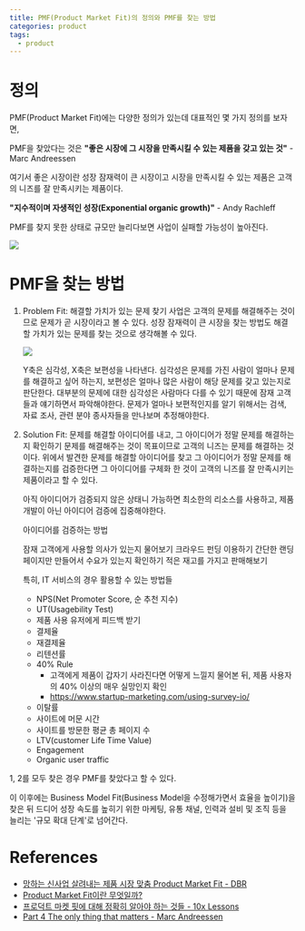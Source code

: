 ```yaml
---
title: PMF(Product Market Fit)의 정의와 PMF를 찾는 방법
categories: product
tags:
  - product
---
```


# 정의
PMF(Product Market Fit)에는 다양한 정의가 있는데 대표적인 몇 가지 정의를 보자면,

PMF을 찾았다는 것은 **"좋은 시장에 그 시장을 만족시킬 수 있는 제품을 갖고 있는 것"** - Marc Andreessen

여기서 좋은 시장이란 성장 잠재력이 큰 시장이고 시장을 만족시킬 수 있는 제품은 고객의 니즈를 잘 만족시키는 제품이다.

**"지수적이며 자생적인 성장(Exponential organic growth)"** - Andy Rachleff

PMF를 찾지 못한 상태로 규모만 늘리다보면 사업이 실패할 가능성이 높아진다.

![](https://img1.daumcdn.net/thumb/R1280x0/?scode=mtistory2&fname=https%3A%2F%2Fblog.kakaocdn.net%2Fdn%2FsdVs5%2FbtrJ80azmiF%2FzTMKbYVjVU9WH0qDhTPvQ0%2Fimg.png)

# PMF을 찾는 방법
1. Problem Fit: 해결할 가치가 있는 문제 찾기
사업은 고객의 문제를 해결해주는 것이므로 문제가 곧 시장이라고 볼 수 있다. 성장 잠재력이 큰 시장을 찾는 방법도 해결할 가치가 있는 문제를 찾는 것으로 생각해볼 수 있다.

    ![](https://img1.daumcdn.net/thumb/R1280x0/?scode=mtistory2&fname=https%3A%2F%2Fblog.kakaocdn.net%2Fdn%2FcVktsS%2FbtrKcwmLtxq%2FsunuTthJHKfOmoimLfbGck%2Fimg.png)

    Y축은 심각성, X축은 보편성을 나타낸다. 심각성은 문제를 가진 사람이 얼마나 문제를 해결하고 싶어 하는지, 보편성은 얼마나 많은 사람이 해당 문제를 갖고 있는지로 판단한다. 대부분의 문제에 대한 심각성은 사람마다 다를 수 있기 때문에 잠재 고객들과 얘기하면서 파악해야한다. 문제가 얼마나 보편적인지를 알기 위해서는 검색, 자료 조사, 관련 분야 종사자들을 만나보며 추정해야한다.

2. Solution Fit: 문제를 해결할 아이디어를 내고, 그 아이디어가 정말 문제를 해결하는지 확인하기
문제를 해결해주는 것이 목표이므로 고객의 니즈는 문제를 해결하는 것이다. 위에서 발견한 문제를 해결할 아이디어를 찾고 그 아이디어가 정말 문제를 해결하는지를 검증한다면 그 아이디어를 구체화 한 것이 고객의 니즈를 잘 만족시키는 제품이라고 할 수 있다.

    아직 아이디어가 검증되지 않은 상태니 가능하면 최소한의 리소스를 사용하고, 제품 개발이 아닌 아이디어 검증에 집중해야한다.

    아이디어를 검증하는 방법

    잠재 고객에게 사용할 의사가 있는지 물어보기
    크라우드 펀딩 이용하기
    간단한 랜딩 페이지만 만들어서 수요가 있는지 확인하기
    적은 재고를 가지고 판매해보기

    특히, IT 서비스의 경우 활용할 수 있는 방법들

    - NPS(Net Promoter Score, 순 추천 지수)
    - UT(Usagebility Test)
    - 제품 사용 유저에게 피드백 받기
    - 결제율
    - 재결제율
    - 리텐션률
    - 40% Rule
        - 고객에게 제품이 갑자기 사라진다면 어떻게 느낄지 물어본 뒤, 제품 사용자의 40% 이상의 매우 실망인지 확인
        - https://www.startup-marketing.com/using-survey-io/
    - 이탈률
    - 사이트에 머문 시간
    - 사이트를 방문한 평균 총 페이지 수
    - LTV(customer Life Time Value)
    - Engagement
    - Organic user traffic

1, 2를 모두 찾은 경우 PMF를 찾았다고 할 수 있다.

이 이후에는 Business Model Fit(Business Model을 수정해가면서 효율을 높이기)을 찾은 뒤 드디어 성장 속도를 높히기 위한 마케팅, 유통 채널, 인력과 설비 및 조직 등을 늘리는 '규모 확대 단계'로 넘어간다.

# References
- [망하는 신사업 살려내는 제품 시장 맞춤 Product Market Fit - DBR](https://dbr.donga.com/article/view/1202/article_no/8878/ac/magazine)
- [Product Market Fit이란 무엇일까?](https://brunch.co.kr/@clickb7402/52)
- [프로덕트 마켓 핏에 대해 정확히 알아야 하는 것들 - 10x Lessons](https://tkim.co/2020/01/12/product-market-fit/)
- [Part 4 The only thing that matters - Marc Andreessen](https://pmarchive.com/guide_to_startups_part4.html)